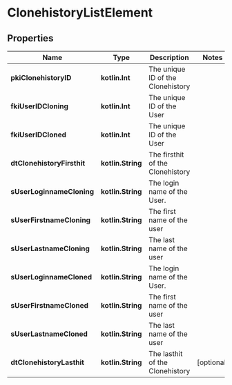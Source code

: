 
# ClonehistoryListElement

## Properties
| Name | Type | Description | Notes |
| ------------ | ------------- | ------------- | ------------- |
| **pkiClonehistoryID** | **kotlin.Int** | The unique ID of the Clonehistory |  |
| **fkiUserIDCloning** | **kotlin.Int** | The unique ID of the User |  |
| **fkiUserIDCloned** | **kotlin.Int** | The unique ID of the User |  |
| **dtClonehistoryFirsthit** | **kotlin.String** | The firsthit of the Clonehistory |  |
| **sUserLoginnameCloning** | **kotlin.String** | The login name of the User. |  |
| **sUserFirstnameCloning** | **kotlin.String** | The first name of the user |  |
| **sUserLastnameCloning** | **kotlin.String** | The last name of the user |  |
| **sUserLoginnameCloned** | **kotlin.String** | The login name of the User. |  |
| **sUserFirstnameCloned** | **kotlin.String** | The first name of the user |  |
| **sUserLastnameCloned** | **kotlin.String** | The last name of the user |  |
| **dtClonehistoryLasthit** | **kotlin.String** | The lasthit of the Clonehistory |  [optional] |



